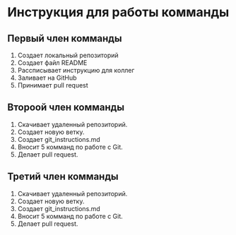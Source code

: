 # Инструкция для работы комманды
## Первый член комманды
1. Создает локальный репозиторий
2. Создает файл README
3. Рассписывает инструкцию для коллег
4. Заливает на GitHub
5. Принимает pull request

## Второой член комманды
1. Скачивает удаленный репозиторий.
2. Создает новую ветку.
3. Создает git_instructions.md
4. Вносит 5 комманд по работе с Git.
5. Делает pull request.

## Третий член комманды
1. Скачивает удаленный репозиторий.
2. Создает новую ветку.
3. Создает git_instructions.md
4. Вносит 5 комманд по работе с Git.
5. Делает pull request.